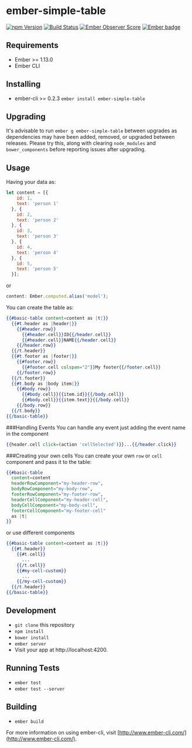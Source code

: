 # ember-simple-table
[![npm Version][npm-badge]][npm]
[![Build Status][travis-badge]][travis]
[![Ember Observer Score](http://emberobserver.com/badges/ember-simple-table.svg)](http://emberobserver.com/addons/ember-simple-table)
[![Ember badge][ember-badge]][embadge]

## Requirements
* Ember >= 1.13.0
* Ember CLI

## Installing

* ember-cli >= 0.2.3 `ember install ember-simple-table`

## Upgrading

It's advisable to run `ember g ember-simple-table` between upgrades as dependencies may have been added, removed, or upgraded between releases.  Please try this, along with clearing `node_modules` and `bower_components` before reporting issues after upgrading.

## Usage

Having your data as:

```js
let content = [{
    id: 1,
    text: 'person 1'
  }, {
    id: 2,
    text: 'person 2'
  }, {
    id: 3,
    text: 'person 3'
  }, {
    id: 4,
    text: 'person 4'
  }, {
    id: 5,
    text: 'person 5'
  }];
```
or
```js
content: Ember.computed.alias('model');
```
You can create the table as:

```hbs
{{#basic-table content=content as |t|}}
  {{#t.header as |header|}}
    {{#header.row}}
      {{#header.cell}}ID{{/header.cell}}
      {{#header.cell}}NAME{{/header.cell}}
    {{/header.row}}
  {{/t.header}}
  {{#t.footer as |footer|}}
    {{#footer.row}}
      {{#footer.cell colspan="2"}}My footer{{/footer.cell}}
    {{/footer.row}}
  {{/t.footer}}
  {{#t.body as |body item|}}
    {{#body.row}}
      {{#body.cell}}{{item.id}}{{/body.cell}}
      {{#body.cell}}{{item.text}}{{/body.cell}}
    {{/body.row}}
  {{/t.body}}
{{/basic-table}}
```

###Handling Events
You can handle any event just adding the event name in the component
```hbs
{{header.cell click=(action 'cellSelected')}}...{{/header.click}}
```

###Creating your own cells
You can create your own `row` or `cell` component and pass it to the table:
```hbs
{{#basic-table 
  content=content
  headerRowComponent="my-header-row",
  bodyRowComponent="my-body-row",
  footerRowComponent="my-footer-row",
  headerCellComponent="my-header-cell",
  bodyCellComponent="my-body-cell",
  footerCellComponent="my-footer-cell"
  as |t|
}}
```
or use different components
```hbs
{{#basic-table content=content as |t|}}
  {{#t.header}}
    {{#t.cell}}
      ...
    {{/t.cell}}
    {{#my-cell-custom}}
      ...
    {{/my-cell-custom}}
  {{/t.header}}
{{/basic-table}}
```


## Development

* `git clone` this repository
* `npm install`
* `bower install`
* `ember server`
* Visit your app at http://localhost:4200.

## Running Tests

* `ember test`
* `ember test --server`

## Building

* `ember build`

For more information on using ember-cli, visit [http://www.ember-cli.com/](http://www.ember-cli.com/).

[npm]: https://www.npmjs.org/package/ember-simple-table
[npm-badge]: https://img.shields.io/npm/v/ember-simple-table.svg?style=flat-square
[travis]: https://travis-ci.org/sergiferran/ember-simple-table
[travis-badge]: https://img.shields.io/travis/sergiferran/ember-simple-table.svg?branch=master&style=flat-square
[embadge]: http://embadge.io/
[ember-badge]: http://embadge.io/v1/badge.svg?start=1.13.0